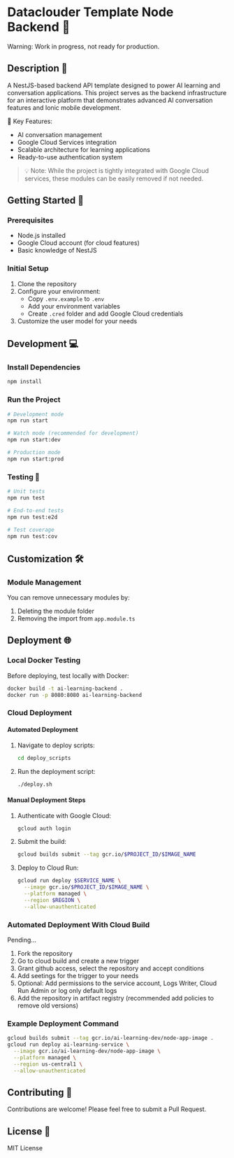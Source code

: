 # Dataclouder Template Node Backend 🤖

Warning: Work in progress, not ready for production.

## Description 📝

A NestJS-based backend API template designed to power AI learning and conversation applications. This project serves as the backend infrastructure for an interactive platform that demonstrates advanced AI conversation features and Ionic mobile development.

🎯 Key Features:

- AI conversation management
- Google Cloud Services integration
- Scalable architecture for learning applications
- Ready-to-use authentication system

> 💡 Note: While the project is tightly integrated with Google Cloud services, these modules can be easily removed if not needed.

## Getting Started 🚀

### Prerequisites

- Node.js installed
- Google Cloud account (for cloud features)
- Basic knowledge of NestJS

### Initial Setup

1. Clone the repository
2. Configure your environment:
   - Copy `.env.example` to `.env`
   - Add your environment variables
   - Create `.cred` folder and add Google Cloud credentials
3. Customize the user model for your needs

## Development 💻

### Install Dependencies

```bash
npm install
```

### Run the Project

```bash
# Development mode
npm run start

# Watch mode (recommended for development)
npm run start:dev

# Production mode
npm run start:prod
```

### Testing 🧪

```bash
# Unit tests
npm run test

# End-to-end tests
npm run test:e2d

# Test coverage
npm run test:cov
```

## Customization 🛠️

### Module Management

You can remove unnecessary modules by:

1. Deleting the module folder
2. Removing the import from `app.module.ts`

## Deployment 🌐

### Local Docker Testing

Before deploying, test locally with Docker:

```bash
docker build -t ai-learning-backend .
docker run -p 8080:8080 ai-learning-backend
```

### Cloud Deployment

#### Automated Deployment

1. Navigate to deploy scripts:
   ```bash
   cd deploy_scripts
   ```
2. Run the deployment script:
   ```bash
   ./deploy.sh
   ```

#### Manual Deployment Steps

1. Authenticate with Google Cloud:

   ```bash
   gcloud auth login
   ```

2. Submit the build:

   ```bash
   gcloud builds submit --tag gcr.io/$PROJECT_ID/$IMAGE_NAME
   ```

3. Deploy to Cloud Run:
   ```bash
   gcloud run deploy $SERVICE_NAME \
     --image gcr.io/$PROJECT_ID/$IMAGE_NAME \
     --platform managed \
     --region $REGION \
     --allow-unauthenticated
   ```

### Automated Deployment With Cloud Build

Pending...

1. Fork the repository
2. Go to cloud build and create a new trigger
3. Grant github access, select the repository and accept conditions
4. Add seetings for the trigger to your needs
5. Optional: Add permissions to the service account, Logs Writer, Cloud Run Admin or log only default logs
6. Add the repository in artifact registry (recommended add policies to remove old versions)

### Example Deployment Command

```bash
gcloud builds submit --tag gcr.io/ai-learning-dev/node-app-image .
gcloud run deploy ai-learning-service \
  --image gcr.io/ai-learning-dev/node-app-image \
  --platform managed \
  --region us-central1 \
  --allow-unauthenticated
```

## Contributing 🤝

Contributions are welcome! Please feel free to submit a Pull Request.

## License 📄

MIT License
